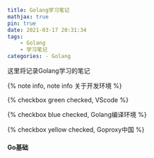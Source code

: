 ```yaml
title: Golang学习笔记
mathjax: true
pin: true
date: 2021-03-17 20:31:34
tags:     
    - Golang    
    - 学习笔记
categories: - Golang
```

这里将记录Golang学习的笔记

{% note info, note info 关于开发环境 %}

{% checkbox green checked, VScode %}

{% checkbox blue checked, Golang编译环境 %}

{% checkbox yellow checked, Goproxy中国 %}

#### Go基础
